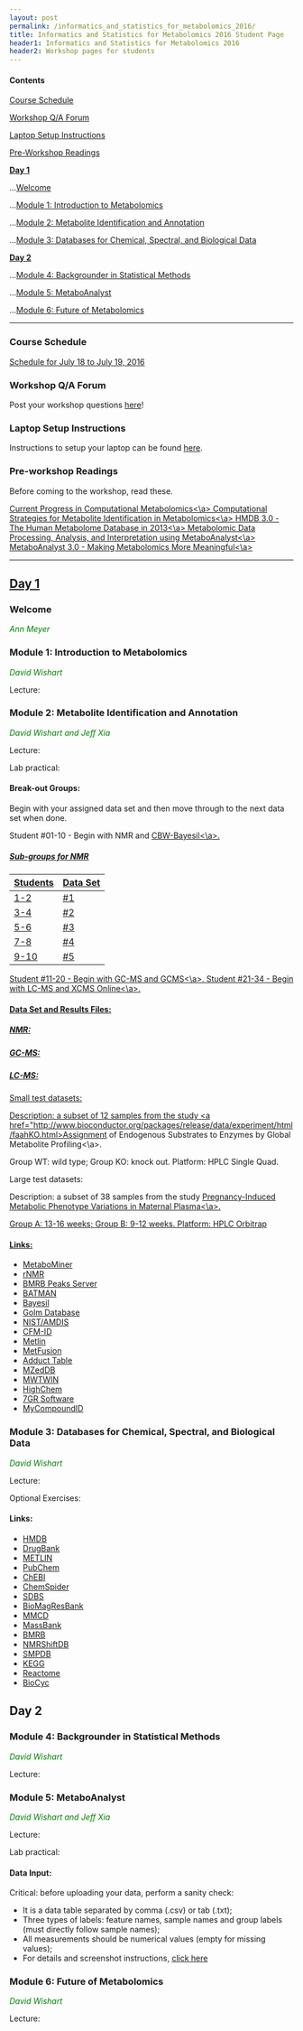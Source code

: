 ```yaml
---
layout: post
permalink: /informatics_and_statistics_for_metabolomics_2016/
title: Informatics and Statistics for Metabolomics 2016 Student Page
header1: Informatics and Statistics for Metabolomics 2016
header2: Workshop pages for students
---
```


#### Contents
[Course Schedule](#course_schedule)

[Workshop Q/A Forum](#q_a_forum)

[Laptop Setup Instructions](#laptop_setup)

[Pre-Workshop Readings](#pre_readings)

**[Day 1](#day_1)**


  ...[Welcome](#welcome)
  
  ...[Module 1: Introduction to Metabolomics](#module_1)
  
  ...[Module 2: Metabolite Identification and Annotation](#module_2)
  
  ...[Module 3: Databases for Chemical, Spectral, and Biological Data](#module_3)
  
  
**[Day 2](#day_2)**


  ...[Module 4: Backgrounder in Statistical Methods](#module_4)
  
  ...[Module 5: MetaboAnalyst](#module_5)
  
  ...[Module 6: Future of Metabolomics](#module_6)
  

***

###  Course Schedule  <a id="course_schedule"></a>

  <a href="http://bioinformatics-ca.github.io/2016_workshops/metabolomics/Metabolomics_2016_Schedule_v1.pdf">Schedule for July 18 to July 19, 2016</a>


###  Workshop Q/A Forum <a id="q_a_forum"></a>

  Post your workshop questions <a href="http://todaysmeet.com/Population2016">here</a>!


###  Laptop Setup Instructions <a id="laptop_setup"></a>

  Instructions to setup your laptop can be found <a href="http://bioinformatics-ca.github.io/2016_workshops/population/laptop_setup_instructions.pdf">here</a>.


###  Pre-workshop Readings <a id="pre_readings"></a>

  Before coming to the workshop, read these.
  
  <a href="http://www.ncbi.nlm.nih.gov/pubmed/17626065">Current Progress in Computational Metabolomics<\a>
  <a href="http://www.ncbi.nlm.nih.gov/pubmed/21083105">Computational Strategies for Metabolite Identification in Metabolomics<\a>
  <a href="http://www.ncbi.nlm.nih.gov/pubmed/23161693">HMDB 3.0 - The Human Metabolome Database in 2013<\a>
  <a href="http://www.ncbi.nlm.nih.gov/pubmed/21633943">Metabolomic Data Processing, Analysis, and Interpretation using MetaboAnalyst<\a>
  <a href="http://www.ncbi.nlm.nih.gov/pubmed/25897128">MetaboAnalyst 3.0 - Making Metabolomics More Meaningful<\a>


***

##  Day 1 <a id="day_1"></a>

###  Welcome <a id="welcome"></a>

  *<font color="green">Ann Meyer</font>* 
<br>

###  Module 1: Introduction to Metabolomics <a id="module_1"></a>

  *<font color="green">David Wishart</font>*
  
  Lecture:


###  Module 2: Metabolite Identification and Annotation <a id="module_2"></a>

  *<font color="green">David Wishart and Jeff Xia</font>*
  
  Lecture:
  
  Lab practical:
  
  #### Break-out Groups:
  
  Begin with your assigned data set and then move through to the next data set when done.
  
  Student #01-10 - Begin with NMR and <a href="http://cbw.bayesil.ca/">CBW-Bayesil<\a>.
  
  ##### Sub-groups for NMR
  
  Students | Data Set
  -------- | --------
  1-2 | #1
  3-4 | #2
  5-6 | #3
  7-8 | #4
  9-10 | #5
  
  Student #11-20 - Begin with GC-MS and <a href="http://gcms.wishartlab.com/">GCMS<\a>.
  Student #21-34 - Begin with LC-MS and <a href="http://xcmsonline.scripps.edu/index.php">XCMS Online<\a>.
  
  #### Data Set and Results Files:
  
  ##### NMR:
  
  ##### GC-MS:
  
  ##### LC-MS:
  
  Small test datasets:
  
  Description: a subset of 12 samples from the study <a href="http://www.bioconductor.org/packages/release/data/experiment/html/faahKO.html>Assignment of Endogenous Substrates to Enzymes by Global Metabolite Profiling<\a>.
  
  Group WT: wild type; Group KO: knock out.  Platform: HPLC Single Quad.
  
  
  Large test datasets:
  
  Description: a subset of 38 samples from the study <a href="http://www.ebi.ac.uk/metabolights/MTBLS146">Pregnancy-Induced Metabolic Phenotype Variations in Maternal Plasma<\a>.
  
  Group A: 13-16 weeks; Group B: 9-12 weeks.  Platform: HPLC Orbitrap
  
  #### Links:
  
 * [MetaboMiner](http://wishart.biology.ualberta.ca/metabominer/) 
 * [rNMR](http://rnmr.nmrfam.wisc.edu/) 
 * [BMRB Peaks Server](http://www.bmrb.wisc.edu/metabolomics/query_metab.php) 
 * [BATMAN](http://batman.r-forge.r-project.org/) 
 * [Bayesil](http://bayesil.ca/) 
 * [Golm Database](http://gmd.mpimp-golm.mpg.de/) 
 * [NIST/AMDIS](http://chemdata.nist.gov/) 
 * [CFM-ID](http://cfmid.wishartlab.com/) 
 * [Metlin](http://metlin.scripps.edu/upload.php/) 
 * [MetFusion](http://msbi.ipb-halle.de/MetFusion/) 
 * [Adduct Table](http://fiehnlab.ucdavis.edu/staff/kind/Metabolomics/MS-Adduct-Calculator/) 
 * [MZedDB](http://maltese.dbs.aber.ac.uk:8888/hrmet/search/genip.php) 
 * [MWTWIN](http://www.alchemistmatt.com/mwtwin.html/) 
 * [HighChem](http://www.highchem.com/formula-generator/) 
 * [7GR Software](http://fiehnlab.ucdavis.edu/projects/Seven_Golden_Rules/Software/) 
 * [MyCompoundID](http://mycompoundid.org/) 


###  Module 3: Databases for Chemical, Spectral, and Biological Data <a id="module_3"></a>

  *<font color="green">David Wishart</font>*
  
  Lecture:
  
  Optional Exercises:
 
 #### Links:
  
 * [HMDB](http://hmdb.ca/) 
 * [DrugBank](http://drugbank.ca/) 
 * [METLIN](http://metlin.scripps.edu/) 
 * [PubChem](http://pubchem.ncbi.nlm.nih.gov/) 
 * [ChEBI](http://www.ebi.ac.uk/chebi/) 
 * [ChemSpider](http://chemspider.com/) 
 * [SDBS](http://sdbs.db.aist.go.jp/) 
 * [BioMagResBank](http://bmrb.wisc.edu/metabolomics/) 
 * [MMCD](http://mmcd.nmrfam.wisc.edu/) 
 * [MassBank](http://www.massbank.jp/) 
 * [BMRB](http://www.bmrb.wisc.edu/) 
 * [NMRShiftDB](http://www.ebi.ac.uk/nmrshiftdb/) 
 * [SMPDB](http://www.smpdb.ca/) 
 * [KEGG](http://www.genome.jp/kegg/) 
 * [Reactome](http://www.reactome.org/) 
 * [BioCyc](http://biocyc.org/) 


##  Day 2 <a id="day_2"></a>

###  Module 4: Backgrounder in Statistical Methods <a id="module_4"></a>

  *<font color="green">David Wishart</font>*
  
  Lecture:


###  Module 5: MetaboAnalyst <a id="module_5"></a>

  *<font color="green">David Wishart and Jeff Xia</font>*
  
  Lecture:
  
  Lab practical:
  
  #### Data Input:
  
  Critical: before uploading your data, perform a sanity check: 
* It is a data table separated by comma (.csv) or tab (.txt); 
* Three types of labels: feature names, sample names and group labels (must directly follow sample names);
* All measurements should be numerical values (empty for missing values); 
* For details and screenshot instructions, [click here](http://www.metaboanalyst.ca/faces/docs/Format.xhtml)


###  Module 6: Future of Metabolomics <a id="module_6"></a>

  *<font color="green">David Wishart</font>*
  
  Lecture:
